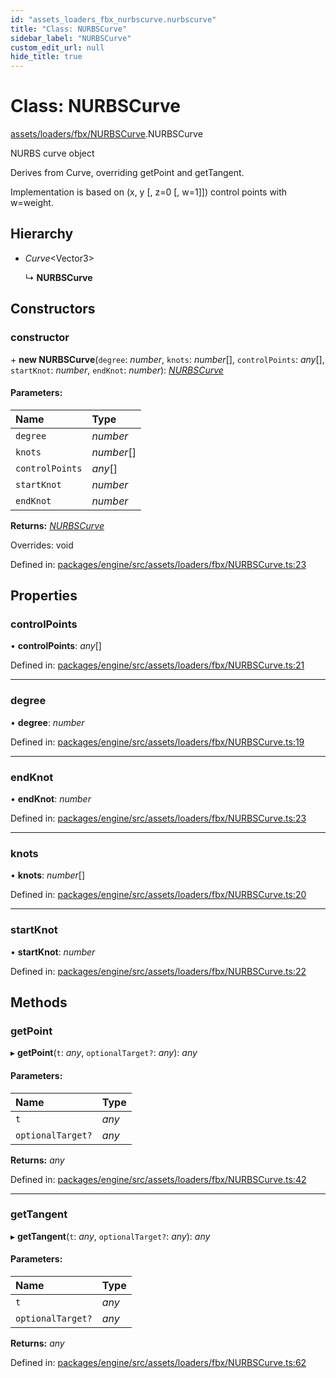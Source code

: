 ```yaml
---
id: "assets_loaders_fbx_nurbscurve.nurbscurve"
title: "Class: NURBSCurve"
sidebar_label: "NURBSCurve"
custom_edit_url: null
hide_title: true
---
```


# Class: NURBSCurve

[assets/loaders/fbx/NURBSCurve](../modules/assets_loaders_fbx_nurbscurve.md).NURBSCurve

NURBS curve object

Derives from Curve, overriding getPoint and getTangent.

Implementation is based on (x, y [, z=0 [, w=1]]) control points with w=weight.

## Hierarchy

* *Curve*<Vector3\>

  ↳ **NURBSCurve**

## Constructors

### constructor

\+ **new NURBSCurve**(`degree`: *number*, `knots`: *number*[], `controlPoints`: *any*[], `startKnot`: *number*, `endKnot`: *number*): [*NURBSCurve*](assets_loaders_fbx_nurbscurve.nurbscurve.md)

#### Parameters:

Name | Type |
:------ | :------ |
`degree` | *number* |
`knots` | *number*[] |
`controlPoints` | *any*[] |
`startKnot` | *number* |
`endKnot` | *number* |

**Returns:** [*NURBSCurve*](assets_loaders_fbx_nurbscurve.nurbscurve.md)

Overrides: void

Defined in: [packages/engine/src/assets/loaders/fbx/NURBSCurve.ts:23](https://github.com/xr3ngine/xr3ngine/blob/716a06460/packages/engine/src/assets/loaders/fbx/NURBSCurve.ts#L23)

## Properties

### controlPoints

• **controlPoints**: *any*[]

Defined in: [packages/engine/src/assets/loaders/fbx/NURBSCurve.ts:21](https://github.com/xr3ngine/xr3ngine/blob/716a06460/packages/engine/src/assets/loaders/fbx/NURBSCurve.ts#L21)

___

### degree

• **degree**: *number*

Defined in: [packages/engine/src/assets/loaders/fbx/NURBSCurve.ts:19](https://github.com/xr3ngine/xr3ngine/blob/716a06460/packages/engine/src/assets/loaders/fbx/NURBSCurve.ts#L19)

___

### endKnot

• **endKnot**: *number*

Defined in: [packages/engine/src/assets/loaders/fbx/NURBSCurve.ts:23](https://github.com/xr3ngine/xr3ngine/blob/716a06460/packages/engine/src/assets/loaders/fbx/NURBSCurve.ts#L23)

___

### knots

• **knots**: *number*[]

Defined in: [packages/engine/src/assets/loaders/fbx/NURBSCurve.ts:20](https://github.com/xr3ngine/xr3ngine/blob/716a06460/packages/engine/src/assets/loaders/fbx/NURBSCurve.ts#L20)

___

### startKnot

• **startKnot**: *number*

Defined in: [packages/engine/src/assets/loaders/fbx/NURBSCurve.ts:22](https://github.com/xr3ngine/xr3ngine/blob/716a06460/packages/engine/src/assets/loaders/fbx/NURBSCurve.ts#L22)

## Methods

### getPoint

▸ **getPoint**(`t`: *any*, `optionalTarget?`: *any*): *any*

#### Parameters:

Name | Type |
:------ | :------ |
`t` | *any* |
`optionalTarget?` | *any* |

**Returns:** *any*

Defined in: [packages/engine/src/assets/loaders/fbx/NURBSCurve.ts:42](https://github.com/xr3ngine/xr3ngine/blob/716a06460/packages/engine/src/assets/loaders/fbx/NURBSCurve.ts#L42)

___

### getTangent

▸ **getTangent**(`t`: *any*, `optionalTarget?`: *any*): *any*

#### Parameters:

Name | Type |
:------ | :------ |
`t` | *any* |
`optionalTarget?` | *any* |

**Returns:** *any*

Defined in: [packages/engine/src/assets/loaders/fbx/NURBSCurve.ts:62](https://github.com/xr3ngine/xr3ngine/blob/716a06460/packages/engine/src/assets/loaders/fbx/NURBSCurve.ts#L62)

